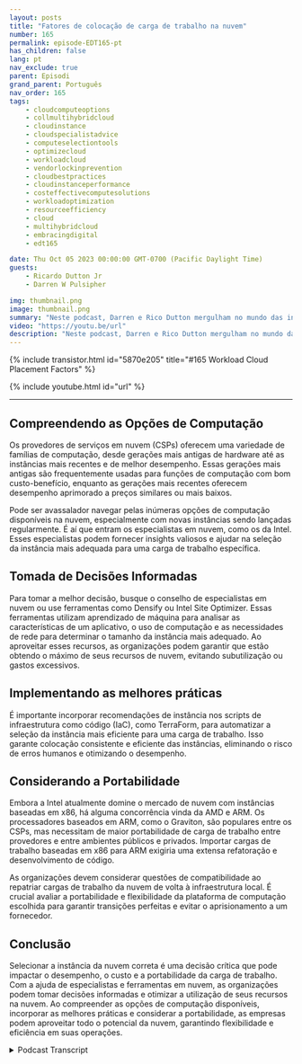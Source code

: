 ```yaml
---
layout: posts
title: "Fatores de colocação de carga de trabalho na nuvem"
number: 165
permalink: episode-EDT165-pt
has_children: false
lang: pt
nav_exclude: true
parent: Episodi
grand_parent: Português
nav_order: 165
tags:
    - cloudcomputeoptions
    - collmultihybridcloud
    - cloudinstance
    - cloudspecialistadvice
    - computeselectiontools
    - optimizecloud
    - workloadcloud
    - vendorlockinprevention
    - cloudbestpractices
    - cloudinstanceperformance
    - costeffectivecomputesolutions
    - workloadoptimization
    - resourceefficiency
    - cloud
    - multihybridcloud
    - embracingdigital
    - edt165

date: Thu Oct 05 2023 00:00:00 GMT-0700 (Pacific Daylight Time)
guests:
    - Ricardo Dutton Jr
    - Darren W Pulsipher

img: thumbnail.png
image: thumbnail.png
summary: "Neste podcast, Darren e Rico Dutton mergulham no mundo das instâncias em nuvem e nos fatores a serem considerados ao selecionar a instância certa para sua carga de trabalho. Eles discutem as diferentes opções de computação disponíveis na nuvem, a importância de encontrar o equilíbrio certo entre desempenho e custo e o papel dos especialistas em nuvem em ajudar as organizações a tomar decisões informadas."
video: "https://youtu.be/url"
description: "Neste podcast, Darren e Rico Dutton mergulham no mundo das instâncias em nuvem e nos fatores a serem considerados ao selecionar a instância certa para sua carga de trabalho. Eles discutem as diferentes opções de computação disponíveis na nuvem, a importância de encontrar o equilíbrio certo entre desempenho e custo e o papel dos especialistas em nuvem em ajudar as organizações a tomar decisões informadas."
---
```


<div>
{% include transistor.html id="5870e205" title="#165 Workload Cloud Placement Factors" %}

{% include youtube.html id="url" %}
</div>

---

## Compreendendo as Opções de Computação

Os provedores de serviços em nuvem (CSPs) oferecem uma variedade de famílias de computação, desde gerações mais antigas de hardware até as instâncias mais recentes e de melhor desempenho. Essas gerações mais antigas são frequentemente usadas para funções de computação com bom custo-benefício, enquanto as gerações mais recentes oferecem desempenho aprimorado a preços similares ou mais baixos.

Pode ser avassalador navegar pelas inúmeras opções de computação disponíveis na nuvem, especialmente com novas instâncias sendo lançadas regularmente. É aí que entram os especialistas em nuvem, como os da Intel. Esses especialistas podem fornecer insights valiosos e ajudar na seleção da instância mais adequada para uma carga de trabalho específica.

## Tomada de Decisões Informadas

Para tomar a melhor decisão, busque o conselho de especialistas em nuvem ou use ferramentas como Densify ou Intel Site Optimizer. Essas ferramentas utilizam aprendizado de máquina para analisar as características de um aplicativo, o uso de computação e as necessidades de rede para determinar o tamanho da instância mais adequado. Ao aproveitar esses recursos, as organizações podem garantir que estão obtendo o máximo de seus recursos de nuvem, evitando subutilização ou gastos excessivos.

## Implementando as melhores práticas

É importante incorporar recomendações de instância nos scripts de infraestrutura como código (IaC), como TerraForm, para automatizar a seleção da instância mais eficiente para uma carga de trabalho. Isso garante colocação consistente e eficiente das instâncias, eliminando o risco de erros humanos e otimizando o desempenho.

## Considerando a Portabilidade

Embora a Intel atualmente domine o mercado de nuvem com instâncias baseadas em x86, há alguma concorrência vinda da AMD e ARM. Os processadores baseados em ARM, como o Graviton, são populares entre os CSPs, mas necessitam de maior portabilidade de carga de trabalho entre provedores e entre ambientes públicos e privados. Importar cargas de trabalho baseadas em x86 para ARM exigiria uma extensa refatoração e desenvolvimento de código.

As organizações devem considerar questões de compatibilidade ao repatriar cargas de trabalho da nuvem de volta à infraestrutura local. É crucial avaliar a portabilidade e flexibilidade da plataforma de computação escolhida para garantir transições perfeitas e evitar o aprisionamento a um fornecedor.

## Conclusão

Selecionar a instância da nuvem correta é uma decisão crítica que pode impactar o desempenho, o custo e a portabilidade da carga de trabalho. Com a ajuda de especialistas e ferramentas em nuvem, as organizações podem tomar decisões informadas e otimizar a utilização de seus recursos na nuvem. Ao compreender as opções de computação disponíveis, incorporar as melhores práticas e considerar a portabilidade, as empresas podem aproveitar todo o potencial da nuvem, garantindo flexibilidade e eficiência em suas operações.



<details>
<summary> Podcast Transcript </summary>

<p></p>

</details>
